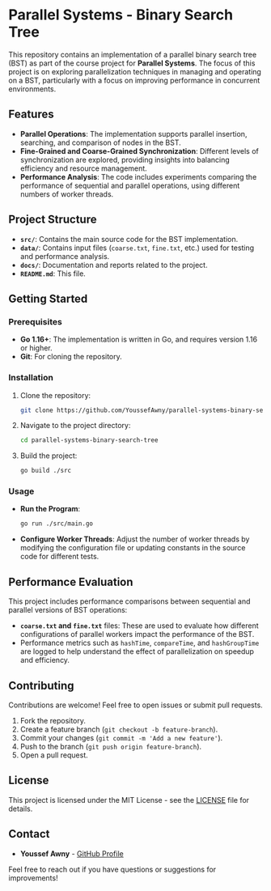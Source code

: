 # Parallel Systems - Binary Search Tree

This repository contains an implementation of a parallel binary search tree (BST) as part of the course project for **Parallel Systems**. The focus of this project is on exploring parallelization techniques in managing and operating on a BST, particularly with a focus on improving performance in concurrent environments.

## Features
- **Parallel Operations**: The implementation supports parallel insertion, searching, and comparison of nodes in the BST.
- **Fine-Grained and Coarse-Grained Synchronization**: Different levels of synchronization are explored, providing insights into balancing efficiency and resource management.
- **Performance Analysis**: The code includes experiments comparing the performance of sequential and parallel operations, using different numbers of worker threads.

## Project Structure
- **`src/`**: Contains the main source code for the BST implementation.
- **`data/`**: Contains input files (`coarse.txt`, `fine.txt`, etc.) used for testing and performance analysis.
- **`docs/`**: Documentation and reports related to the project.
- **`README.md`**: This file.

## Getting Started

### Prerequisites
- **Go 1.16+**: The implementation is written in Go, and requires version 1.16 or higher.
- **Git**: For cloning the repository.

### Installation
1. Clone the repository:
   ```sh
   git clone https://github.com/YoussefAwny/parallel-systems-binary-search-tree.git
   ```
2. Navigate to the project directory:
   ```sh
   cd parallel-systems-binary-search-tree
   ```
3. Build the project:
   ```sh
   go build ./src
   ```

### Usage
- **Run the Program**:
  ```sh
  go run ./src/main.go
  ```
- **Configure Worker Threads**: Adjust the number of worker threads by modifying the configuration file or updating constants in the source code for different tests.

## Performance Evaluation
This project includes performance comparisons between sequential and parallel versions of BST operations:
- **`coarse.txt` and `fine.txt`** files: These are used to evaluate how different configurations of parallel workers impact the performance of the BST.
- Performance metrics such as `hashTime`, `compareTime`, and `hashGroupTime` are logged to help understand the effect of parallelization on speedup and efficiency.

## Contributing
Contributions are welcome! Feel free to open issues or submit pull requests.

1. Fork the repository.
2. Create a feature branch (`git checkout -b feature-branch`).
3. Commit your changes (`git commit -m 'Add a new feature'`).
4. Push to the branch (`git push origin feature-branch`).
5. Open a pull request.

## License
This project is licensed under the MIT License - see the [LICENSE](LICENSE) file for details.

## Contact
- **Youssef Awny** - [GitHub Profile](https://github.com/YoussefAwny)

Feel free to reach out if you have questions or suggestions for improvements!

